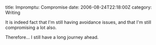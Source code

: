 title: Impromptu: Compromise
date: 2006-08-24T22:18:00Z
category: Writing

It is indeed fact that I'm still having avoidance issues, and that I'm still compromising a lot also.

Therefore… I still have a long journey ahead.
